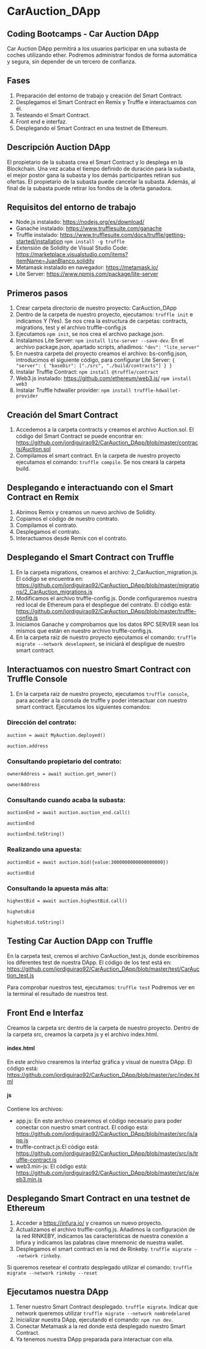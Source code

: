 # CarAuction_DApp
 ## Coding Bootcamps - Car Auction DApp

Car Auction DApp permitirá a los usuarios participar en una subasta de coches utilizando ether.
Podremos administrar fondos de forma automática y segura, sin depender de un tercero de confianza.

## Fases

1. Preparación del entorno de trabajo y creación del Smart Contract. 
2. Desplegamos el Smart Contract en Remix y Truffle e interactuamos con él.
3. Testeando el Smart Contract.
4. Front end e interfaz. 
5. Desplegando el Smart Contract en una testnet de Ethereum. 


## Descripción Auction DApp

El propietario de la subasta crea el Smart Contract y lo desplega en la Blockchain. Una vez acaba el tiempo definido de duración para la subasta, el mejor postor gana la subasta y los demás participantes retiran sus ofertas.
El propietario de la subasta puede cancelar la subasta. Además, al final de la subasta puede retirar los fondos de la oferta ganadora.


## Requisitos del entorno de trabajo

- Node.js instalado: https://nodejs.org/es/download/
- Ganache instalado: https://www.trufflesuite.com/ganache 
- Truffle instalado: https://www.trufflesuite.com/docs/truffle/getting-started/installation `npm install -g truffle`
- Extensión de Solidity de Visual Studio Code: https://marketplace.visualstudio.com/items?itemName=JuanBlanco.solidity 
- Metamask instalado en navegador: https://metamask.io/ 
- Lite Server: https://www.npmjs.com/package/lite-server


## Primeros pasos

1. Crear carpeta directorio de nuestro proyecto: CarAuction_DApp
2. Dentro de la carpeta de nuestro proyecto, ejecutamos: `truffle init` e indicamos Y (Yes). Se nos crea la estructura de carpetas: contracts, migrations, test y el archivo truffle-config.js
3. Ejecutamos `npm init`, se nos crea el archivo package.json. 
4. Instalamos Lite Server: `npm install lite-server --save-dev`. En el archivo package.json, apartado scripts, añadimos: `"dev": "lite_server"`
5. En nuestra carpeta del proyecto creamos el archivo: bs-config.json, introducimos el siguiente código, para configurar Lite Server:
`{
    "server": {
      "baseDir": ["./src", "./build/contracts"]
    }
  }`
6. Instalar Truffle Contract: `npm install @truffle/contract`
7. Web3.js instalado: https://github.com/ethereum/web3.js/ `npm install web3`
8. Instalar Truffle hdwaller provider: `npm install truffle-hdwallet-provider`


## Creación del Smart Contract

1. Accedemos a la carpeta contracts y creamos el archivo Auction.sol. El código del Smart Contract se puede encontrar en: https://github.com/jordiguirao92/CarAuction_DApp/blob/master/contracts/Auction.sol 
2. Compilamos el smart contract. En la carpeta de nuestro proyecto ejecutamos el comando: `truffle compile`. Se nos creará la carpeta build.


## Desplegando e interactuando con el Smart Contract en Remix

1. Abrimos Remix y creamos un nuevo archivo de Solidity. 
2. Copiamos el código de nuestro contrato. 
3. Compilamos el contrato. 
4. Desplegamos el contrato. 
5. Interactuamos desde Remix con el contrato.


## Desplegando el Smart Contract con Truffle 

1. En la carpeta migrations, creamos el archivo: 2_CarAuction_migration.js. El código se encuentra en: https://github.com/jordiguirao92/CarAuction_DApp/blob/master/migrations/2_CarAuction_migrations.js 
2. Modificamos el archivo truffle-config.js. Donde configuraremos nuestra red local de Ethereum para el despliegue del contrato. El código está: https://github.com/jordiguirao92/CarAuction_DApp/blob/master/truffle-config.js 
3. Iniciamos Ganache y comprobamos que los datos RPC SERVER sean los mismos que están en nuestro archivo truffle-config.js.
4. En la carpeta raiz de nuestro proyecto ejecutamos el comando: `truffle migrate --network development`, se iniciará el despligue de nuestro smart contract. 


## Interactuamos con nuestro Smart Contract con Truffle Console

1. En la carpeta raiz de nuestro proyecto, ejecutamos `truffle console`, para acceder a la consola de truffle y poder interactuar con nuestro smart contract. Ejecutamos los siguientes comandos: 

### Dirección del contrato:

`auction = await MyAuction.deployed()`

`auction.address`

### Consultando propietario del contrato:

`ownerAddress = await auction.get_owner()`

`ownerAddress`

### Consultando cuando acaba la subasta:

`auctionEnd = await auction.auction_end.call()`

`auctionEnd`

`auctionEnd.toString()`

### Realizando una apuesta:

`auctionBid = await auction.bid({value:3000000000000000000})`

`auctionBid`

### Consultando la apuesta más alta:
`highestBid = await auction.highestBid.call()`

`highetsBid`

`highetsBid.toString()`



## Testing Car Auction DApp con Truffle

En la carpeta test, cremos el archivo CarAuction_test.js, donde escribiremos los diferentes test de nuestra DApp.
El código de los test está en: https://github.com/jordiguirao92/CarAuction_DApp/blob/master/test/CarAuction_test.js 

Para comprobar nuestros test, ejecutamos: `truffle test`
Podremos ver en la terminal el resultado de nuestros test. 



## Front End e Interfaz

Creamos la carpeta src dentro de la carpeta de nuestro proyecto. Dentro de la carpeta src, creamos la carpeta js y el archivo index.html.

#### index.html  

En este archivo crearemos la interfaz gráfica y visual de nuestra DApp. 
El código está: https://github.com/jordiguirao92/CarAuction_DApp/blob/master/src/index.html 


#### js

Contiene los archivos: 

- app.js: En este archivo crearemos el código necesario para poder conectar con nuestro smart contract. El código está: https://github.com/jordiguirao92/CarAuction_DApp/blob/master/src/js/app.js 
- truffle-contract.js:El código está: https://github.com/jordiguirao92/CarAuction_DApp/blob/master/src/js/truffle-contract.js
- web3.min-js: El código está: https://github.com/jordiguirao92/CarAuction_DApp/blob/master/src/js/web3.min.js 



## Desplegando Smart Contract en una testnet de Ethereum

1. Acceder a https://infura.io/ y creamos un nuevo proyecto. 
2. Actualizamos el archivo truffle-config.js. Añadimos la configuración de la red RINKEBY, indicamos las características de nuestra conexión a Infura y indicamos las palabras clave mnemonic de nuestra wallet. 
3. Desplegamos el smart contract en la red de Rinkeby. `truffle migrate --network rinkeby`.

Si queremos resetear el contrato desplegado utilizar el comando: `truffle migrate --network rinkeby --reset`



## Ejecutamos nuestra DApp

1. Tener nuestro Smart Contract desplegado. `truffle migrate`. Indicar que network queremos utilizar `truffle migrate --network nombredelared`
2. Inicializar nuestra DApp, ejecutando el comando: `npm run dev`.
3. Conectar Metamask a la red donde está desplegado nuestro Smart Contract. 
4. Ya tenemos nuestra DApp preparada para interactuar con ella. 